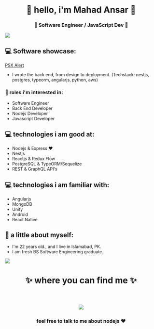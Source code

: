 <h1 align="center"> 🤩 hello, i'm Mahad Ansar 🤩 </h1>
<h3 align="center">🚀 Software Engineer / JavaScript Dev 🚀</h3>

<img src="https://yata-apix-a9caea66-ad78-425f-aa08-e292558ebb65.lss.locawebcorp.com.br/b7c7dbff38ae4f419c94ce8d2254b9d9.png"> 

## 💻 Software showcase:
<a href="https://play.google.com/store/apps/details?id=com.heuristify.psxalert">PSX Alert</a>
 - I wrote the back end, from design to deployment. (Techstack: nestjs, postgres, typeorm, angularjs, python, aws)

### :office: roles i'm interested in:
- Software Engineer
- Back End Developer
- Nodejs Developer
- Javascript Developer

## 💻 technologies i am good at:
- Nodejs & Express ❤
- Nestjs
- Reactjs & Redux Flow
- PostgreSQL & TypeORM/Sequelize
- REST & GraphQL API's

## 💻 technologies i am familiar with:
- Angularjs
- MongoDB
- Unity
- Android
- React Native

## 👧 a little about myself:
- I'm 22 years old., and I live in Islamabad, PK.
- I am fresh BS Software Engineering graduate.

<img src="https://yata-apix-a9caea66-ad78-425f-aa08-e292558ebb65.lss.locawebcorp.com.br/b7c7dbff38ae4f419c94ce8d2254b9d9.png"> 

<h1 align="center">
✨ where you can find me ✨
  
  <p align="center"><br/>
   <a href="https://www.linkedin.com/in/mahadansar/">
    <img src="https://img.shields.io/badge/linkedin-mahad--ansar-blue">
  </a>
</p>
</h1>

<h3 align="center"><strong> feel free to talk to me about nodejs ❤ </strong> </h3>
